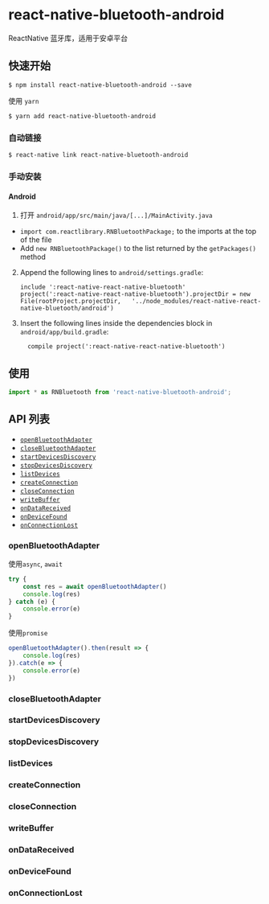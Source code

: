 
# react-native-bluetooth-android

ReactNative 蓝牙库，适用于安卓平台

## 快速开始
`$ npm install react-native-bluetooth-android --save`  

使用 `yarn`  

`$ yarn add react-native-bluetooth-android`

### 自动链接

`$ react-native link react-native-bluetooth-android`

### 手动安装


#### Android

1. 打开 `android/app/src/main/java/[...]/MainActivity.java`
  -  `import com.reactlibrary.RNBluetoothPackage;` to the imports at the top of the file
  - Add `new RNBluetoothPackage()` to the list returned by the `getPackages()` method
2. Append the following lines to `android/settings.gradle`:
  	```
  	include ':react-native-react-native-bluetooth'
  	project(':react-native-react-native-bluetooth').projectDir = new File(rootProject.projectDir, 	'../node_modules/react-native-react-native-bluetooth/android')
  	```
3. Insert the following lines inside the dependencies block in `android/app/build.gradle`:
  	```
      compile project(':react-native-react-native-bluetooth')
  	```


## 使用
```javascript
import * as RNBluetooth from 'react-native-bluetooth-android';


```

## API 列表
- [`openBluetoothAdapter`](#open-bluetooth-adapter)
- [`closeBluetoothAdapter`](#close-bluetooth-adapter)
- [`startDevicesDiscovery`](#list-devices)
- [`stopDevicesDiscovery`](#stop-devices-discovery)
- [`listDevices`](#list-devices)
- [`createConnection`](#create-connection)
- [`closeConnection`](#close-connection)
- [`writeBuffer`](#write-buffer)
- [`onDataReceived`](#on-data-received)
- [`onDeviceFound`](#on-device-found)
- [`onConnectionLost`](#on-connection-lost)

### <span id="open-bluetooth-adapter">openBluetoothAdapter</span>

使用`async`, `await`
```javascript
try {
	const res = await openBluetoothAdapter()
	console.log(res)
} catch (e) {
	console.error(e)
}
```
使用`promise`
```javascript
openBluetoothAdapter().then(result => {
	console.log(res)
}).catch(e => {
	console.error(e)
})
```

### <span id="close-bluetooth-adapter">closeBluetoothAdapter</span>

### <span id="start-devices-discovery">startDevicesDiscovery</span>
### <span id="stop-devices-discovery">stopDevicesDiscovery</span>
### <span id="list-devices">listDevices</span>
### <span id="create-connection">createConnection</span>
### <span id="close-connection">closeConnection</span>
### <span id="write-buffer">writeBuffer</span>
### <span id="on-data-received">onDataReceived</span>
### <span id="on-device-found">onDeviceFound</span>
### <span id="on-connection-lost">onConnectionLost</span>
